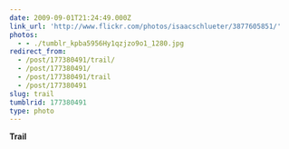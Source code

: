 ```yaml
---
date: 2009-09-01T21:24:49.000Z
link_url: 'http://www.flickr.com/photos/isaacschlueter/3877605851/'
photos:
  - - ./tumblr_kpba5956Hy1qzjzo9o1_1280.jpg
redirect_from:
  - /post/177380491/trail/
  - /post/177380491/
  - /post/177380491/trail
  - /post/177380491
slug: trail
tumblrid: 177380491
type: photo
---
```

<p><b>Trail</b></p>
